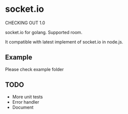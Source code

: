 # socket.io

CHECKING OUT 1.0
 
socket.io for golang. Supported room.

It compatible with latest implement of socket.io in node.js.

## Example

Please check example folder

## TODO

 - More unit tests
 - Error handler
 - Document